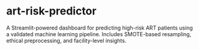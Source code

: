 # art-risk-predictor
A Streamlit-powered dashboard for predicting high-risk ART patients using a validated machine learning pipeline. Includes SMOTE-based resampling, ethical preprocessing, and facility-level insights.
